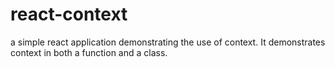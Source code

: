 # react-context
a simple react application demonstrating the use of context. It demonstrates context in both a function and a class.
